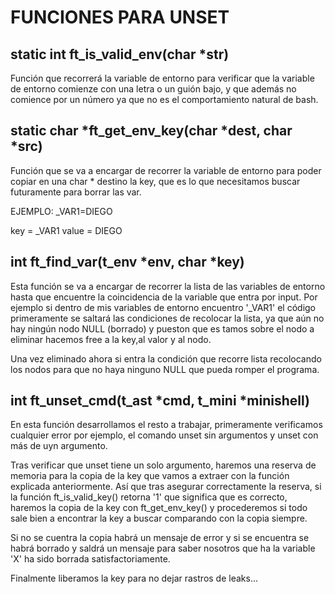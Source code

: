 # FUNCIONES PARA UNSET

## static int	ft_is_valid_env(char *str)

Función que recorrerá la variable de entorno para verificar que la variable de entorno comienze con una letra o un guión bajo, y que además no comience por un número ya que no es el comportamiento natural de bash.

## static char	*ft_get_env_key(char *dest, char *src)

Función que se va a encargar de recorrer la variable de entorno para poder copiar en una char * destino la key, que es lo que necesitamos buscar futuramente para borrar las var.

EJEMPLO: _VAR1=DIEGO

key = _VAR1
value = DIEGO

## int ft_find_var(t_env *env, char *key)

Esta función se va a encargar de recorrer la lista de las variables de entorno hasta que encuentre la coincidencia de la variable que entra por input. Por ejemplo si dentro de mis variables de entorno encuentro '_VAR1' el código primeramente se saltará las condiciones de recolocar la lista, ya que aún no hay ningún nodo NULL (borrado) y pueston que es tamos sobre el nodo a eliminar hacemos free a la key,al valor y al nodo.

Una vez eliminado ahora si entra la condición que recorre lista recolocando los nodos para que no haya ninguno NULL que pueda romper el programa.

## int ft_unset_cmd(t_ast *cmd, t_mini *minishell)

En esta función desarrollamos el resto a trabajar, primeramente verificamos cualquier error por ejemplo, el comando unset sin argumentos y unset con más de uyn argumento.

Tras verificar que unset tiene un solo argumento, haremos una reserva de memoria para la copia de la key que vamos a extraer con la función explicada anteriormente. Así que tras asegurar correctamente la reserva, si la función ft_is_valid_key() retorna '1' que significa que es correcto, haremos la copia de la key con ft_get_env_key() y procederemos si todo sale bien a encontrar la key a buscar comparando con la copia siempre.

Si no se cuentra la copia habrá un mensaje de error y si se encuentra se habrá borrado y saldrá un mensaje para saber nosotros que ha la variable 'X' ha sido borrada satisfactoriamente.

Finalmente liberamos la key para no dejar rastros de leaks...